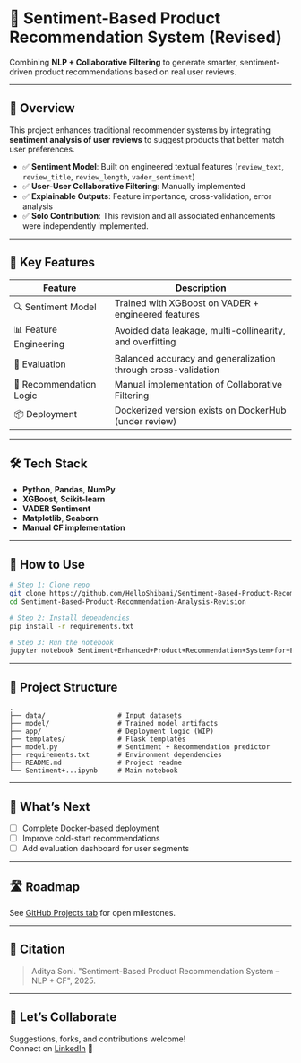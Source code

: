 # 🎯 Sentiment-Based Product Recommendation System (Revised)

Combining **NLP + Collaborative Filtering** to generate smarter, sentiment-driven product recommendations based on real user reviews.

---

## 🚀 Overview

This project enhances traditional recommender systems by integrating **sentiment analysis of user reviews** to suggest products that better match user preferences.

- ✅ **Sentiment Model**: Built on engineered textual features (`review_text`, `review_title`, `review_length`, `vader_sentiment`)
- ✅ **User-User Collaborative Filtering**: Manually implemented
- ✅ **Explainable Outputs**: Feature importance, cross-validation, error analysis
- ✅ **Solo Contribution**: This revision and all associated enhancements were independently implemented.

---

## 🧠 Key Features

| Feature | Description |
|--------|-------------|
| 🔍 Sentiment Model | Trained with XGBoost on VADER + engineered features |
| 📊 Feature Engineering | Avoided data leakage, multi-collinearity, and overfitting |
| 🧪 Evaluation | Balanced accuracy and generalization through cross-validation |
| 🤖 Recommendation Logic | Manual implementation of Collaborative Filtering |
| 📦 Deployment | Dockerized version exists on DockerHub (under review) |

---

## 🛠️ Tech Stack

- **Python**, **Pandas**, **NumPy**
- **XGBoost**, **Scikit-learn**
- **VADER Sentiment**
- **Matplotlib**, **Seaborn**
- **Manual CF implementation**

---

## 🧪 How to Use

```bash
# Step 1: Clone repo
git clone https://github.com/HelloShibani/Sentiment-Based-Product-Recommendation-Analysis-Revision.git
cd Sentiment-Based-Product-Recommendation-Analysis-Revision

# Step 2: Install dependencies
pip install -r requirements.txt

# Step 3: Run the notebook
jupyter notebook Sentiment+Enhanced+Product+Recommendation+System+for+Ebuss.ipynb
```

---

## 📁 Project Structure

```
.
├── data/                  # Input datasets
├── model/                 # Trained model artifacts
├── app/                   # Deployment logic (WIP)
├── templates/             # Flask templates
├── model.py               # Sentiment + Recommendation predictor
├── requirements.txt       # Environment dependencies
├── README.md              # Project readme
└── Sentiment+...ipynb     # Main notebook
```

---

## 🔮 What’s Next

- [ ] Complete Docker-based deployment
- [ ] Improve cold-start recommendations
- [ ] Add evaluation dashboard for user segments

---

## 🛣 Roadmap

See [GitHub Projects tab]() for open milestones.

---

## 📢 Citation

> Aditya Soni. "Sentiment-Based Product Recommendation System – NLP + CF", 2025.

---

## 🤝 Let’s Collaborate

Suggestions, forks, and contributions welcome!  
Connect on [LinkedIn]() 🚀